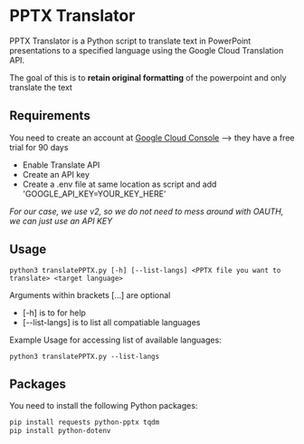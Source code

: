 # PPTX Translator

PPTX Translator is a Python script to translate text in PowerPoint presentations to a specified language using the Google Cloud Translation API.

The goal of this is to **retain original formatting** of the powerpoint and only translate the text

## Requirements

You need to create an account at [Google Cloud Console](https://cloud.google.com/cloud-console) --> they have a free trial for 90 days
- Enable Translate API
- Create an API key
- Create a .env file at same location as script and add 'GOOGLE_API_KEY=YOUR_KEY_HERE'

*For our case, we use v2, so we do not need to mess around with OAUTH, we can just use an API KEY*



## Usage
```console
python3 translatePPTX.py [-h] [--list-langs] <PPTX file you want to translate> <target language>
```
Arguments within brackets [...] are optional
- [-h] is to for help
- [--list-langs] is to list all compatiable languages

Example Usage for accessing list of available languages: 
```console
python3 translatePPTX.py --list-langs
```

## Packages

You need to install the following Python packages:

```sh
pip install requests python-pptx tqdm
pip install python-dotenv
```

